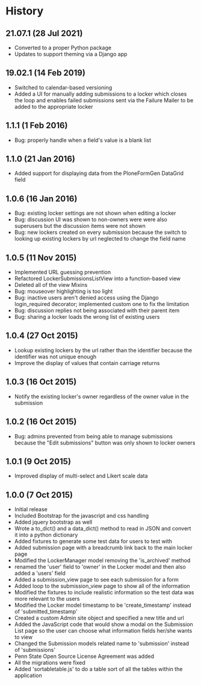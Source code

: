# History

## 21.07.1 (28 Jul 2021)

* Converted to a proper Python package
* Updates to support theming via a Django app


## 19.02.1 (14 Feb 2019)

* Switched to calendar-based versioning
* Added a UI for manually adding submissions to a locker which closes the
  loop and enables failed submissions sent via the Failure Mailer to be
  added to the appropriate locker


## 1.1.1 (1 Feb 2016)

* Bug: properly handle when a field's value is a blank list


## 1.1.0 (21 Jan 2016)

* Added support for displaying data from the PloneFormGen DataGrid field


## 1.0.6 (16 Jan 2016)

* Bug: existing locker settings are not shown when editing a locker
* Bug: discussion UI was shown to non-owners were were also superusers but
  the discussion items were not shown
* Bug: new lockers created on every submission because the switch to looking
  up existing lockers by url neglected to change the field name


## 1.0.5 (11 Nov 2015)

* Implemented URL guessing prevention
* Refactored LockerSubmissionsListView into a function-based view
* Deleted all of the view Mixins
* Bug: mouseover highlighting is too light
* Bug: inactive users aren't denied access using the Django login_required
  decorator; implemented custom one to fix the limitation
* Bug: discussion replies not being associated with their parent item
* Bug: sharing a locker loads the wrong list of existing users


## 1.0.4 (27 Oct 2015)

* Lookup existing lockers by the url rather than the identifier because the
  identifier was not unique enough
* Improve the display of values that contain carriage returns


## 1.0.3 (16 Oct 2015)

* Notify the existing locker's owner regardless of the owner value in the
  submission


## 1.0.2 (16 Oct 2015)

* Bug: admins prevented from being able to manage submissions because the
  "Edit submissions" button was only shown to locker owners


## 1.0.1 (9 Oct 2015)

* Improved display of multi-select and Likert scale data


## 1.0.0 (7 Oct 2015)

* Initial release
* Included Bootstrap for the javascript and css handling
* Added jquery bootstrap as well
* Wrote a to_dict() and a data_dict() method to read in JSON and convert it
  into a python dictionary
* Added fixtures to generate some test data for users to test with
* Added submission page with a breadcrumb link back to the main locker page
* Modified the LockerManager model removing the 'is_archived' method
* renamed the 'user' field to 'owner' in the Locker model and then also
  added a 'users' field
* Added a submission_view page to see each submission for a form
* Added loop to the submission_view page to show all of the information
* Modified the fixtures to include realistic information so the test data
  was more relevant to the users
* Modified the Locker model timestamp to be 'create_timestamp' instead
  of 'submitted_timestamp'
* Created a custom Admin site object and specified a new title and url
* Added the JavaScript code that would show a modal on the Submission List
  page so the user can choose what information fields her/she wants to view
* Changed the Submission models related name to 'submission' instead
  of 'submissions'
* Penn State Open Source License Agreement was added
* All the migrations were fixed
* Added 'sortabletable.js' to do a table sort of all the tables within
  the application

